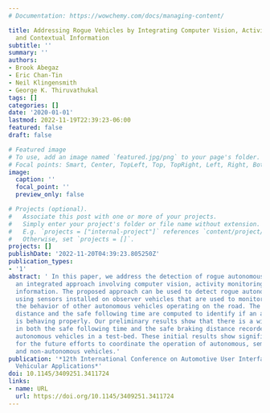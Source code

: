 ```yaml
---
# Documentation: https://wowchemy.com/docs/managing-content/

title: Addressing Rogue Vehicles by Integrating Computer Vision, Activity Monitoring,
  and Contextual Information
subtitle: ''
summary: ''
authors:
- Brook Abegaz
- Eric Chan-Tin
- Neil Klingensmith
- George K. Thiruvathukal
tags: []
categories: []
date: '2020-01-01'
lastmod: 2022-11-19T22:39:23-06:00
featured: false
draft: false

# Featured image
# To use, add an image named `featured.jpg/png` to your page's folder.
# Focal points: Smart, Center, TopLeft, Top, TopRight, Left, Right, BottomLeft, Bottom, BottomRight.
image:
  caption: ''
  focal_point: ''
  preview_only: false

# Projects (optional).
#   Associate this post with one or more of your projects.
#   Simply enter your project's folder or file name without extension.
#   E.g. `projects = ["internal-project"]` references `content/project/deep-learning/index.md`.
#   Otherwise, set `projects = []`.
projects: []
publishDate: '2022-11-20T04:39:23.805250Z'
publication_types:
- '1'
abstract: ' In this paper, we address the detection of rogue autonomous vehicles using
  an integrated approach involving computer vision, activity monitoring and contextual
  information. The proposed approach can be used to detect rogue autonomous vehicles
  using sensors installed on observer vehicles that are used to monitor and identify
  the behavior of other autonomous vehicles operating on the road. The safe braking
  distance and the safe following time are computed to identify if an autonomous vehicle
  is behaving properly. Our preliminary results show that there is a wide variation
  in both the safe following time and the safe braking distance recorded using three
  autonomous vehicles in a test-bed. These initial results show significant progress
  for the future efforts to coordinate the operation of autonomous, semi-autonomous
  and non-autonomous vehicles.'
publication: '*12th International Conference on Automotive User Interfaces and Interactive
  Vehicular Applications*'
doi: 10.1145/3409251.3411724
links:
- name: URL
  url: https://doi.org/10.1145/3409251.3411724
---
```

